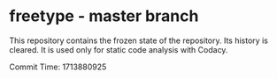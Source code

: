 # freetype - master branch

This repository contains the frozen state of the repository.
Its history is cleared. It is used only for static code
analysis with Codacy.

Commit Time: 1713880925